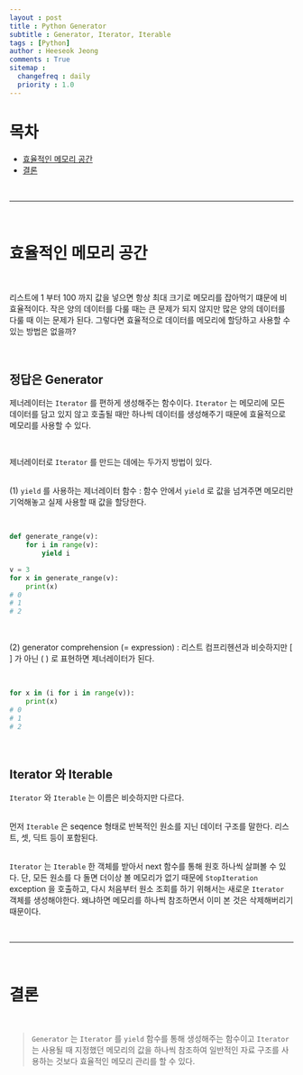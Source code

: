 ```yaml
---
layout : post
title : Python Generator 
subtitle : Generator, Iterator, Iterable
tags : [Python]
author : Heeseok Jeong
comments : True
sitemap :
  changefreq : daily
  priority : 1.0
---
```


# 목차

- [효율적인 메모리 공간](#효율적인-메모리-공간)
- [결론](#결론)

<br>
<hr>
<br>

# 효율적인 메모리 공간

<br>

리스트에 1 부터 100 까지 값을 넣으면 항상 최대 크기로 메모리를 잡아먹기 떄문에 비효율적이다. 작은 양의 데이터를 다룰 때는 큰 문제가 되지 않지만 많은 양의 데이터를 다룰 때 이는 문제가 된다. 그렇다면 효율적으로 데이터를 메모리에 할당하고 사용할 수 있는 방법은 없을까?  

<br>

## 정답은 Generator

제너레이터는 `Iterator` 를 편하게 생성해주는 함수이다. `Iterator` 는 메모리에 모든 데이터를 담고 있지 않고 호출될 때만 하나씩 데이터를 생성해주기 때문에 효율적으로 메모리를 사용할 수 있다.  

<br>

제너레이터로 `Iterator` 를 만드는 데에는 두가지 방법이 있다.  
<br>

(1) `yield` 를 사용하는 제너레이터 함수
: 함수 안에서 `yield` 로 값을 넘겨주면 메모리만 기억해놓고 실제 사용할 때 값을 할당한다.

<br>

```python
def generate_range(v):
    for i in range(v):
        yield i

v = 3
for x in generate_range(v):
    print(x)
# 0
# 1
# 2

```

<br>

(2) generator comprehension (= expression)
: 리스트 컴프리헨션과 비슷하지만 [ ] 가 아닌 ( ) 로 표현하면 제너레이터가 된다.

<br>

```python
for x in (i for i in range(v)):
    print(x)
# 0
# 1
# 2

```

<br>

## Iterator 와 Iterable
`Iterator` 와 `Iterable` 는 이름은 비슷하지만 다르다.   
<br>

먼저 `Iterable` 은 seqence 형태로 반복적인 원소를 지닌 데이터 구조를 말한다. 리스트, 셋, 딕트 등이 포함된다.   
<br>

`Iterator` 는 `Iterable` 한 객체를 받아서 next 함수를 통해 원호 하나씩 살펴볼 수 있다. 단, 모든 원소를 다 돌면 더이상 볼 메모리가 없기 때문에 `StopIteration` exception 을 호출하고, 다시 처음부터 원소 조회를 하기 위해서는 새로운 `Iterator` 객체를 생성해야한다. 왜냐하면 메모리를 하나씩 참조하면서 이미 본 것은 삭제해버리기 때문이다.  

<br>
<hr>
<br>

# 결론

<br>

> `Generator` 는 `Iterator` 를 `yield` 함수를 통해 생성해주는 함수이고 `Iterator` 는 사용될 때 지정했던 메모리의 값을 하나씩 참조하여 일반적인 자료 구조를 사용하는 것보다 효율적인 메모리 관리를 할 수 있다.

